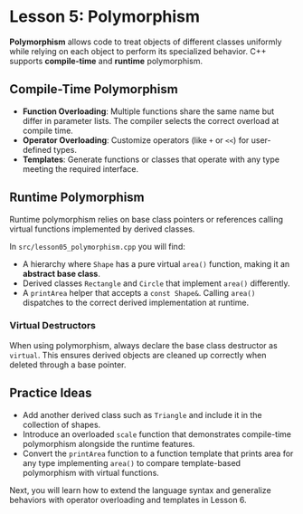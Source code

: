 # Lesson 5: Polymorphism

**Polymorphism** allows code to treat objects of different classes uniformly while relying on each object to perform its specialized behavior. C++ supports **compile-time** and **runtime** polymorphism.

## Compile-Time Polymorphism

- **Function Overloading**: Multiple functions share the same name but differ in parameter lists. The compiler selects the correct overload at compile time.
- **Operator Overloading**: Customize operators (like `+` or `<<`) for user-defined types.
- **Templates**: Generate functions or classes that operate with any type meeting the required interface.

## Runtime Polymorphism

Runtime polymorphism relies on base class pointers or references calling virtual functions implemented by derived classes.

In `src/lesson05_polymorphism.cpp` you will find:

- A hierarchy where `Shape` has a pure virtual `area()` function, making it an **abstract base class**.
- Derived classes `Rectangle` and `Circle` that implement `area()` differently.
- A `printArea` helper that accepts a `const Shape&`. Calling `area()` dispatches to the correct derived implementation at runtime.

### Virtual Destructors

When using polymorphism, always declare the base class destructor as `virtual`. This ensures derived objects are cleaned up correctly when deleted through a base pointer.

## Practice Ideas

- Add another derived class such as `Triangle` and include it in the collection of shapes.
- Introduce an overloaded `scale` function that demonstrates compile-time polymorphism alongside the runtime features.
- Convert the `printArea` function to a function template that prints area for any type implementing `area()` to compare template-based polymorphism with virtual functions.

Next, you will learn how to extend the language syntax and generalize behaviors with operator overloading and templates in Lesson 6.

